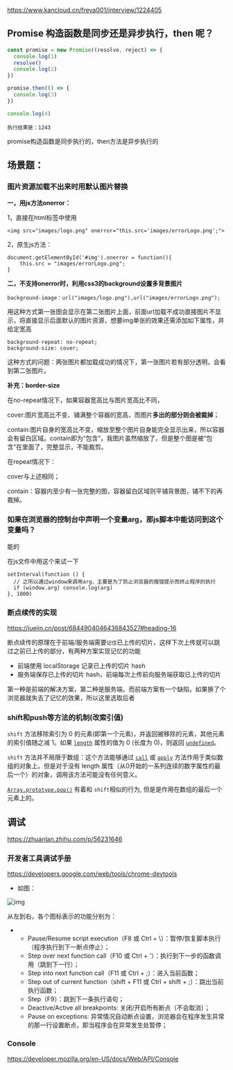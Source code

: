https://www.kancloud.cn/freya001/interview/1224405

## Promise 构造函数是同步还是异步执行，then 呢？

```js
const promise = new Promise((resolve, reject) => {
  console.log(1)
  resolve()
  console.log(2)
})

promise.then(() => {
  console.log(3)
})

console.log(4)
```

```
执行结果是：1243 
```

promise构造函数是同步执行的，then方法是异步执行的

## 场景题：

### 图片资源加载不出来时用默认图片替换

**一，用js方法onerror：**

 1，直接在html标签中使用

```
<img src="images/logo.png" onerror="this.src='images/errorLogo.png';">
```

 2，原生js方法：

```
document.getElementById('#img').onerror = function(){  
    this.src = "images/errorLogo.png";  
}
```

**二，不支持onerror时，利用css3的background设置多背景图片**

```
background-image：url("images/logo.png"),url("images/errorLogo.png");
```

用这种方式第一张图会显示在第二张图片上面，前面url加载不成功直接图片不显示，将直接显示后面默认的图片资源，想要img单张的效果还需添加如下属性，并给定宽高

```
background-repeat: no-repeat; 
background-size: cover;
```

这种方式的问题：两张图片都加载成功的情况下，第一张图片若有部分透明，会看到第二张图片。

**补充：border-size**

在no-repeat情况下，如果容器宽高比与图片宽高比不同，

cover:图片宽高比不变、铺满整个容器的宽高，而图片**多出的部分则会被裁掉**；

contain:图片自身的宽高比不变，缩放至整个图片自身能完全显示出来，所以容器会有留白区域。contain即为“包含”，我图片虽然缩放了，但是整个图是被“包含”在里面了，完整显示，不能裁剪。

在repeat情况下：

cover与上述相同；

contain：容器内至少有一张完整的图，容器留白区域则平铺背景图，铺不下的再裁掉。

### 如果在浏览器的控制台中声明一个变量arg，那js脚本中能访问到这个变量吗？

能的

在js文件中用这个来试一下

```text
setInterval(function () {
  // 之所以通过window来调用arg，主要是为了防止浏览器的报错提示而终止程序的执行
  if (window.arg) console.log(arg)
}, 1000)
```

### 断点续传的实现

https://juejin.cn/post/6844904046436843527#heading-16

断点续传的原理在于前端/服务端需要`记住`已上传的切片，这样下次上传就可以跳过之前已上传的部分，有两种方案实现记忆的功能

- 前端使用 localStorage 记录已上传的切片 hash
- 服务端保存已上传的切片 hash，前端每次上传前向服务端获取已上传的切片

第一种是前端的解决方案，第二种是服务端，而前端方案有一个缺陷，如果换了个浏览器就失去了记忆的效果，所以这里选取后者

### shift和push等方法的机制(改索引值)

`shift` 方法移除索引为 0 的元素(即第一个元素)，并返回被移除的元素，其他元素的索引值随之减 1。如果 [`length`](https://developer.mozilla.org/zh-CN/docs/Web/JavaScript/Reference/Global_Objects/Array/length) 属性的值为 0 (长度为 0)，则返回 [`undefined`](https://developer.mozilla.org/zh-CN/docs/Web/JavaScript/Reference/Global_Objects/undefined)。

`shift` 方法并不局限于数组：这个方法能够通过 [`call`](https://developer.mozilla.org/zh-CN/docs/Web/JavaScript/Reference/Global_Objects/Function/call) 或 [`apply`](https://developer.mozilla.org/zh-CN/docs/Web/JavaScript/Reference/Global_Objects/Function/apply) 方法作用于类似数组的对象上。但是对于没有 length 属性（从0开始的一系列连续的数字属性的最后一个）的对象，调用该方法可能没有任何意义。

[`Array.prototype.pop()`](https://developer.mozilla.org/zh-CN/docs/Web/JavaScript/Reference/Global_Objects/Array/pop) 有着和 `shift`相似的行为, 但是是作用在数组的最后一个元素上的。

## 调试

https://zhuanlan.zhihu.com/p/56231646

### 开发者工具调试手册

https://developers.google.com/web/tools/chrome-devtools

- 如图：

![img](https://pic2.zhimg.com/80/v2-fc1780c000a88e02a1b68ace419b187d_1440w.png)


从左到右，各个图标表示的功能分别为：

- - Pause/Resume script execution（F8 或 Ctrl + \）：暂停/恢复脚本执行（程序执行到下一断点停止）；
  - Step over next function call（F10 或 Ctrl + '）：执行到下一步的函数调用（跳到下一行）；
  - Step into next function call（F11 或 Ctrl + ;）：进入当前函数；
  - Step out of current function（shift + F11 或 Ctrl + shift + ;）：跳出当前执行函数；
  - Step（F9）：跳到下一条执行语句；
  - Deactive/Active all breakpoints: 关闭/开启所有断点（不会取消）；
  - Pause on exceptions: 异常情况自动断点设置，浏览器会在程序发生异常的那一行设置断点，即当程序会在异常发生处暂停；

### Console

https://developer.mozilla.org/en-US/docs/Web/API/Console